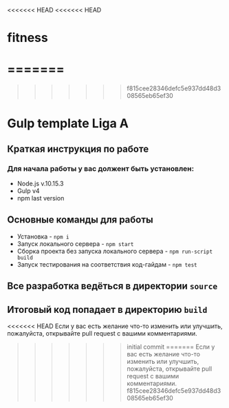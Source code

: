 <<<<<<< HEAD
<<<<<<< HEAD
# fitness
=======
=======
>>>>>>> f815cee28346defc5e937dd48d308565eb65ef30
# Gulp template Liga A
## Краткая инструкция по работе
### Для начала работы у вас должент быть установлен:
* Node.js v.10.15.3
* Gulp v4
* npm last version
## Основные команды для работы
* Установка - `npm i`
* Запуск локального сервера - `npm start`
* Сборка проекта без запуска локального сервера - `npm run-script build`
* Запуск тестирования на соответствия код-гайдам - `npm test`

## Все разработка ведёться в директории `source`
## Итоговый код попадает в директорию `build`

<<<<<<< HEAD
Если у вас есть желание что-то изменить или улучшить, пожалуйста, открывайте pull request с вашими комментариями.
>>>>>>> initial commit
=======
Если у вас есть желание что-то изменить или улучшить, пожалуйста, открывайте pull request с вашими комментариями.
>>>>>>> f815cee28346defc5e937dd48d308565eb65ef30
